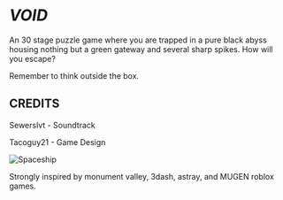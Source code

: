 # ***VOID***
An 30 stage puzzle game where you are trapped in a pure black abyss housing nothing but a green gateway and several sharp spikes. How will you escape?

Remember to think outside the box.

## CREDITS
Sewerslvt - Soundtrack

Tacoguy21 - Game Design

![Spaceship](https://github.com/TacoGuy21/VOID/assets/119009502/c779e3ea-cf23-4743-abed-76f7c4092a22)

Strongly inspired by monument valley, 3dash, astray, and MUGEN roblox games.
